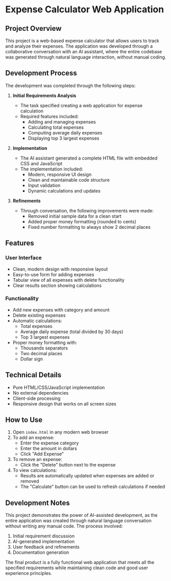 # Expense Calculator Web Application

## Project Overview
This project is a web-based expense calculator that allows users to track and analyze their expenses. The application was developed through a collaborative conversation with an AI assistant, where the entire codebase was generated through natural language interaction, without manual coding.

## Development Process
The development was completed through the following steps:

1. **Initial Requirements Analysis**
   - The task specified creating a web application for expense calculation
   - Required features included:
     - Adding and managing expenses
     - Calculating total expenses
     - Computing average daily expenses
     - Displaying top 3 largest expenses

2. **Implementation**
   - The AI assistant generated a complete HTML file with embedded CSS and JavaScript
   - The implementation included:
     - Modern, responsive UI design
     - Clean and maintainable code structure
     - Input validation
     - Dynamic calculations and updates

3. **Refinements**
   - Through conversation, the following improvements were made:
     - Removed initial sample data for a clean start
     - Added proper money formatting (rounded to cents)
     - Fixed number formatting to always show 2 decimal places

## Features

### User Interface
- Clean, modern design with responsive layout
- Easy-to-use form for adding expenses
- Tabular view of all expenses with delete functionality
- Clear results section showing calculations

### Functionality
- Add new expenses with category and amount
- Delete existing expenses
- Automatic calculations:
  - Total expenses
  - Average daily expense (total divided by 30 days)
  - Top 3 largest expenses
- Proper money formatting with:
  - Thousands separators
  - Two decimal places
  - Dollar sign

## Technical Details
- Pure HTML/CSS/JavaScript implementation
- No external dependencies
- Client-side processing
- Responsive design that works on all screen sizes

## How to Use

1. Open `index.html` in any modern web browser
2. To add an expense:
   - Enter the expense category
   - Enter the amount in dollars
   - Click "Add Expense"
3. To remove an expense:
   - Click the "Delete" button next to the expense
4. To view calculations:
   - Results are automatically updated when expenses are added or removed
   - The "Calculate" button can be used to refresh calculations if needed

## Development Notes
This project demonstrates the power of AI-assisted development, as the entire application was created through natural language conversation without writing any manual code. The process involved:

1. Initial requirement discussion
2. AI-generated implementation
3. User feedback and refinements
4. Documentation generation

The final product is a fully functional web application that meets all the specified requirements while maintaining clean code and good user experience principles. 